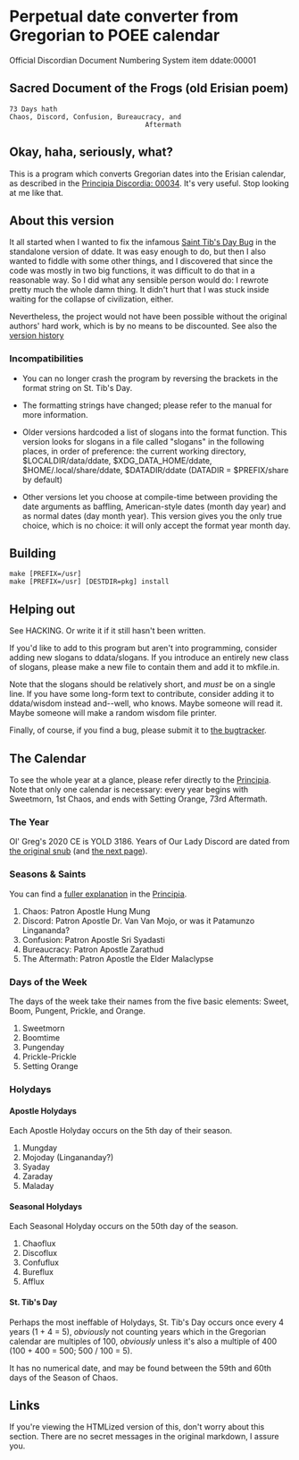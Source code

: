 # Perpetual date converter from Gregorian to POEE calendar

Official Discordian Document Numbering System
item ddate:00001

## Sacred Document of the Frogs (old Erisian poem)

	73 Days hath
	Chaos, Discord, Confusion, Bureaucracy, and
	                                  Aftermath

## Okay, haha, seriously, what?

This is a program which converts Gregorian dates into the Erisian calendar,
as described in the [Principia Discordia: 00034][pd:00034].
It's very useful.
Stop looking at me like that.

## About this version

It all started when I wanted to fix the infamous
[Saint Tib's Day Bug][bo0tsbug:00013]
in the standalone version of ddate.
It was easy enough to do,
but then I also wanted to fiddle with some other things,
and I discovered that since the code was mostly in two big functions,
it was difficult to do that in a reasonable way.
So I did what any sensible person would do:
I rewrote pretty much the whole damn thing.
It didn't hurt that I was stuck inside
waiting for the collapse of civilization, either.

Nevertheless, the project would not have been possible
without the original authors' hard work,
which is by no means to be discounted.
See also the [version history][ddate:00007]

### Incompatibilities

- You can no longer crash the program by reversing the brackets
in the format string on St. Tib's Day.

- The formatting strings have changed;
please refer to the manual for more information.

- Older versions hardcoded a list of slogans into the format function.
This version looks for slogans
in a file called "slogans" in the following places,
in order of preference:
the current working directory,
$LOCALDIR/data/ddate,
$XDG_DATA_HOME/ddate,
$HOME/.local/share/ddate,
$DATADIR/ddate
(DATADIR = $PREFIX/share by default)

- Other versions let you choose at compile-time
between providing the date arguments
as baffling, American-style dates (month day year)
and as normal dates (day month year).
This version gives you the only true choice,
which is no choice:
it will only accept the format year month day.

## Building

	make [PREFIX=/usr]
	make [PREFIX=/usr] [DESTDIR=pkg] install

## Helping out

See HACKING.
Or write it if it still hasn't been written.

If you'd like to add to this program but aren't into programming,
consider adding new slogans to ddata/slogans.
If you introduce an entirely new class of slogans,
please make a new file to contain them and add it to mkfile.in.

Note that the slogans should be relatively short,
and *must* be on a single line.
If you have some long-form text to contribute,
consider adding it to ddata/wisdom instead
and--well, who knows.
Maybe someone will read it.
Maybe someone will make a random wisdom file printer.

Finally, of course, if you find a bug, please submit it to
[the bugtracker][ddbug].

## The Calendar

To see the whole year at a glance,
please refer directly to the [Principia][pd:00034].
Note that only one calendar is necessary:
every year begins with Sweetmorn, 1st Chaos,
and ends with Setting Orange, 73rd Aftermath.

### The Year

Ol' Greg's 2020 CE is YOLD 3186.
Years of Our Lady Discord are dated from [the original snub][pd:00017]
(and [the next page][pd:00018]).

### Seasons & Saints

You can find a [fuller explanation][pd:00039] in the [Principia][pd:00040].

1. Chaos: Patron Apostle Hung Mung
2. Discord: Patron Apostle Dr. Van Van Mojo,
or was it Patamunzo Lingananda?
3. Confusion: Patron Apostle Sri Syadasti
4. Bureaucracy: Patron Apostle Zarathud
5. The Aftermath: Patron Apostle the Elder Malaclypse

### Days of the Week

The days of the week take their names from the five basic elements:
Sweet, Boom, Pungent, Prickle, and Orange.

1. Sweetmorn
2. Boomtime
3. Pungenday
4. Prickle-Prickle
5. Setting Orange

### Holydays

#### Apostle Holydays

Each Apostle Holyday occurs on the 5th day of their season.

1. Mungday
2. Mojoday (Lingananday?)
3. Syaday
4. Zaraday
5. Maladay

#### Seasonal Holydays

Each Seasonal Holyday occurs on the 50th day of the season.

1. Chaoflux
2. Discoflux
3. Confuflux
4. Bureflux
5. Afflux

#### St. Tib's Day

Perhaps the most ineffable of Holydays,
St. Tib's Day occurs once every 4 years (1 + 4 = 5),
*obviously* not counting years which in the Gregorian calendar
are multiples of 100,
*obviously* unless it's also a multiple of 400
(100 + 400 = 500; 500 / 100 = 5).

It has no numerical date,
and may be found between the 59th and 60th days
of the Season of Chaos.

## Links

If you're viewing the HTMLized version of this,
don't worry about this section.
There are no secret messages in the original markdown, I assure you.

[bo0tsbug:00013]: https://github.com/bo0ts/ddate/issues/13
[ddate:00007]: doc/versions
[ddbug]: https://github.com/escondida/ddate/issues/
[pd:00017]: https://www.principiadiscordia.com/book/24.php
[pd:00018]: https://www.principiadiscordia.com/book/25.php
[pd:00034]: https://www.principiadiscordia.com/book/41.php
[pd:00039]: https://www.principiadiscordia.com/book/46.php
[pd:00040]: https://www.principiadiscordia.com/book/47.php
